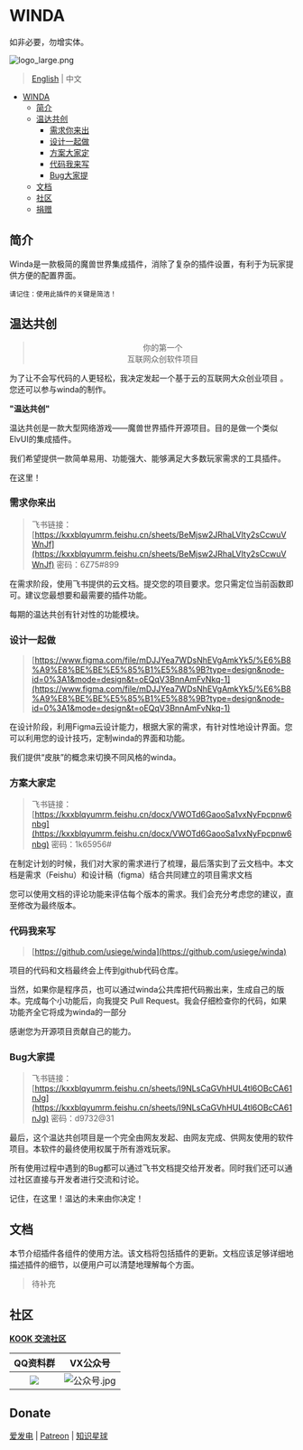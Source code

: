# WINDA

如非必要，勿增实体。

![logo_large.png](https://s2.loli.net/2023/12/16/zDYNgrMXfFyHqZc.png)

> [English](README.md) | 中文

<!-- TOC -->

- [WINDA](#winda)
    - [简介](#简介)
    - [温达共创](#温达共创)
    	- [需求你来出](#需求你来出)
    	- [设计一起做](#设计一起做)
    	- [方案大家定](#方案大家定)
    	- [代码我来写](#代码我来写)
    	- [Bug大家提](#Bug大家提)
    - [文档](#文档)
    - [社区](#社区)
    - [捐赠](#捐赠)

<!-- /TOC -->

## 简介

Winda是一款极简的魔兽世界集成插件，消除了复杂的插件设置，有利于为玩家提供方便的配置界面。

```
请记住：使用此插件的关键是简洁！
```

## 温达共创

> <center>  你的第一个
> <center> 互联网众创软件项目

为了让不会写代码的人更轻松，我决定发起一个基于云的互联网大众创业项目 。您还可以参与winda的制作。

**"温达共创"**

温达共创是一款大型网络游戏——魔兽世界插件开源项目。目的是做一个类似ElvUI的集成插件。

我们希望提供一款简单易用、功能强大、能够满足大多数玩家需求的工具插件。

在这里！

### 需求你来出

> 飞书链接：[https://kxxblqyumrm.feishu.cn/sheets/BeMjsw2JRhaLVIty2sCcwuVWnJf](https://kxxblqyumrm.feishu.cn/sheets/BeMjsw2JRhaLVIty2sCcwuVWnJf)   密码：6Z75#899

在需求阶段，使用飞书提供的云文档。提交您的项目要求。您只需定位当前函数即可。建议您最想要和最需要的插件功能。

每期的温达共创有针对性的功能模块。

### 设计一起做

> [https://www.figma.com/file/mDJJYea7WDsNhEVgAmkYk5/%E6%B8%A9%E8%BE%BE%E5%85%B1%E5%88%9B?type=design&node-id=0%3A1&mode=design&t=oEQqV3BnnAmFvNkq-1](https://www.figma.com/file/mDJJYea7WDsNhEVgAmkYk5/%E6%B8%A9%E8%BE%BE%E5%85%B1%E5%88%9B?type=design&node-id=0%3A1&mode=design&t=oEQqV3BnnAmFvNkq-1)

在设计阶段，利用Figma云设计能力，根据大家的需求，有针对性地设计界面。您可以利用您的设计技巧，定制winda的界面和功能。

我们提供“皮肤”的概念来切换不同风格的winda。

### 方案大家定

> 飞书链接：[https://kxxblqyumrm.feishu.cn/docx/VWOTd6GaooSa1vxNyFpcpnw6nbg](https://kxxblqyumrm.feishu.cn/docx/VWOTd6GaooSa1vxNyFpcpnw6nbg)  密码：1k65956#

在制定计划的时候，我们对大家的需求进行了梳理，最后落实到了云文档中。本文档是需求（Feishu）和设计稿（figma）结合共同建立的项目需求文档

您可以使用文档的评论功能来评估每个版本的需求。我们会充分考虑您的建议，直至修改为最终版本。

### 代码我来写

> [https://github.com/usiege/winda](https://github.com/usiege/winda)

项目的代码和文档最终会上传到github代码仓库。

当然，如果你是程序员，也可以通过winda公共库把代码搬出来，生成自己的版本。完成每个小功能后，向我提交 Pull Request。我会仔细检查你的代码，如果功能齐全它将成为winda的一部分

感谢您为开源项目贡献自己的能力。

### Bug大家提

> 飞书链接：[https://kxxblqyumrm.feishu.cn/sheets/I9NLsCaGVhHUL4tl6OBcCA61nJg](https://kxxblqyumrm.feishu.cn/sheets/I9NLsCaGVhHUL4tl6OBcCA61nJg)   密码：d9732@31

最后，这个温达共创项目是一个完全由网友发起、由网友完成、供网友使用的软件项目。本软件的最终使用权属于所有游戏玩家。

所有使用过程中遇到的Bug都可以通过飞书文档提交给开发者。同时我们还可以通过社区直接与开发者进行交流和讨论。

记住，在这里！温达的未来由你决定！

## 文档

本节介绍插件各组件的使用方法。该文档将包括插件的更新。文档应该足够详细地描述插件的细节，以便用户可以清楚地理解每个方面。

> 待补充

## 社区

[**KOOK 交流社区**](https://kook.top/PYEQ2u)


|QQ资料群|VX公众号|
|:-:|:-:|
|![](https://s2.loli.net/2023/12/16/pFWr9GdoH6ZRLej.png)|![公众号.jpg](https://s2.loli.net/2023/12/16/xqgcvB6dew389RC.jpg)|

## Donate

[爱发电](https://afdian.net/@windwhispered) | [Patreon](https://www.patreon.com/hearwinds) | [知识星球](https://wx.zsxq.com/dweb2/index/group/28855118214111)







